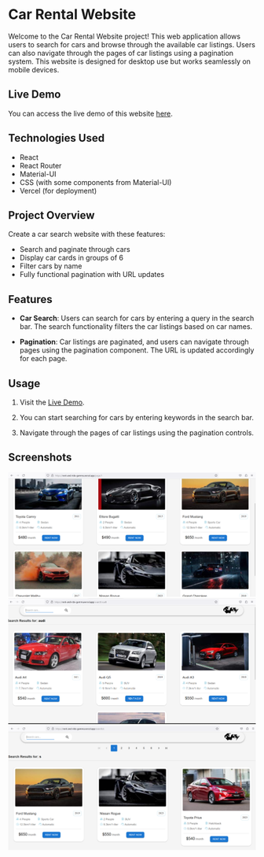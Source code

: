 # Car Rental Website

Welcome to the Car Rental Website project! This web application allows users to search for cars and browse through the available car listings. Users can also navigate through the pages of car listings using a pagination system.
This website is designed for desktop use but works seamlessly on mobile devices.


## Live Demo

You can access the live demo of this website [here](https://rent-ride-car.vercel.app/).

## Technologies Used

- React
- React Router
- Material-UI
- CSS (with some components from Material-UI)
- Vercel (for deployment)

## Project Overview

Create a car search website with these features:

- Search and paginate through cars
- Display car cards in groups of 6
- Filter cars by name
- Fully functional pagination with URL updates

## Features

- **Car Search**: Users can search for cars by entering a query in the search bar. The search functionality filters the car listings based on car names.

- **Pagination**: Car listings are paginated, and users can navigate through pages using the pagination component. The URL is updated accordingly for each page.

## Usage

1. Visit the [Live Demo](https://rent-ride-car.vercel.app/).

2. You can start searching for cars by entering keywords in the search bar.

3. Navigate through the pages of car listings using the pagination controls.

## Screenshots

![Screenshot 1](/screenshots/img1.png)
![Screenshot 2](/screenshots/img2.png)
![Screenshot 3](/screenshots/img3.png)


